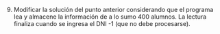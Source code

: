 9. Modificar la solución del punto anterior considerando que el programa lea y almacene la información de a
lo sumo 400 alumnos. La lectura finaliza cuando se ingresa el DNI -1 (que no debe procesarse).